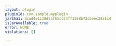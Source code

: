 ```yaml
---
layout: plugin
pluginId: com.sample.myplugin
jarSha1: 3cad4e1138d5af65cc54ff1308b72cbeec28a1c4
isJarAvailable: true
error: NONE
violations: []

---
```


